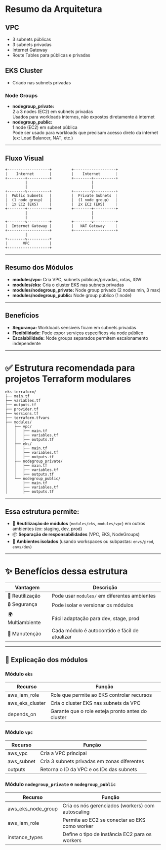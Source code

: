 # Resumo da Arquitetura

## VPC
- 3 subnets públicas
- 3 subnets privadas
- Internet Gateway
- Route Tables para públicas e privadas

## EKS Cluster
- Criado nas subnets privadas

### Node Groups
- **nodegroup_private:**  
  2 a 3 nodes (EC2) em subnets privadas  
  Usados para workloads internos, não expostos diretamente à internet
- **nodegroup_public:**  
  1 node (EC2) em subnet pública  
  Pode ser usado para workloads que precisam acesso direto da internet (ex: Load Balancer, NAT, etc.)

---

## Fluxo Visual

```
+-------------------+         +-------------------+
|    Internet       |         |    Internet       |
+--------+----------+         +--------+----------+
         |                             |
         |                             |
+--------v----------+         +--------v----------+
|  Public Subnets   |         |  Private Subnets  |
|  (1 node group)   |         |  (1 node group)   |
|  1x EC2 (EKS)     |         |  2x EC2 (EKS)     |
+--------+----------+         +--------+----------+
         |                             |
         |                             |
+--------v----------+         +--------v----------+
|  Internet Gateway |         |   NAT Gateway     |
+-------------------+         +-------------------+
         |
+--------v----------+
|       VPC         |
+-------------------+
```

---

## Resumo dos Módulos

- **modules/vpc:** Cria VPC, subnets públicas/privadas, rotas, IGW
- **modules/eks:** Cria o cluster EKS nas subnets privadas
- **modules/nodegroup_private:** Node group privado (2 nodes min, 3 max)
- **modules/nodegroup_public:** Node group público (1 node)

---

## Benefícios

- **Segurança:** Workloads sensíveis ficam em subnets privadas
- **Flexibilidade:** Pode expor serviços específicos via node público
- **Escalabilidade:** Node groups separados permitem escalonamento independente

---

# ✅ Estrutura recomendada para projetos Terraform modulares

```
eks-terraform/
├── main.tf
├── variables.tf
├── outputs.tf
├── provider.tf
├── versions.tf
├── terraform.tfvars
├── modules/
│   ├── vpc/
│   │   ├── main.tf
│   │   ├── variables.tf
│   │   ├── outputs.tf
│   ├── eks/
│   │   ├── main.tf
│   │   ├── variables.tf
│   │   ├── outputs.tf
│   ├── nodegroup_private/
│   │   ├── main.tf
│   │   ├── variables.tf
│   │   ├── outputs.tf
│   └── nodegroup_public/
│       ├── main.tf
│       ├── variables.tf
│       ├── outputs.tf
```

---

## Essa estrutura permite:

- 🔁 **Reutilização de módulos** (`modules/eks`, `modules/vpc`) em outros ambientes (ex: staging, dev, prod)
- 📦 **Separação de responsabilidades** (VPC, EKS, NodeGroups)
- 🚀 **Ambientes isolados** (usando workspaces ou subpastas: `envs/prod`, `envs/dev`)

---

# ✨ Benefícios dessa estrutura

| Vantagem      | Descrição                                         |
|---------------|---------------------------------------------------|
| 🔁 Reutilização | Pode usar `modules/` em diferentes ambientes      |
| 🔒 Segurança   | Pode isolar e versionar os módulos                |
| 🌍 Multiambiente | Fácil adaptação para dev, stage, prod           |
| 🔧 Manutenção  | Cada módulo é autocontido e fácil de atualizar    |

---

## 🧠 Explicação dos módulos

### Módulo `eks`
| Recurso           | Função                                               |
|-------------------|------------------------------------------------------|
| aws_iam_role      | Role que permite ao EKS controlar recursos           |
| aws_eks_cluster   | Cria o cluster EKS nas subnets da VPC                |
| depends_on        | Garante que o role esteja pronto antes do cluster    |

### Módulo `vpc`
| Recurso           | Função                                               |
|-------------------|------------------------------------------------------|
| aws_vpc           | Cria a VPC principal                                 |
| aws_subnet        | Cria 3 subnets privadas em zonas diferentes          |
| outputs           | Retorna o ID da VPC e os IDs das subnets             |

### Módulo `nodegroup_private` e `nodegroup_public`
| Recurso             | Função                                             |
|---------------------|----------------------------------------------------|
| aws_eks_node_group  | Cria os nós gerenciados (workers) com autoscaling  |
| aws_iam_role        | Permite ao EC2 se conectar ao EKS como worker      |
| instance_types      | Define o tipo de instância EC2 para os workers     |